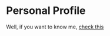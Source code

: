 # Personal Profile

Well, if you want to know me, [check this](https://zhafranbahij.github.io/personal-profile/)
